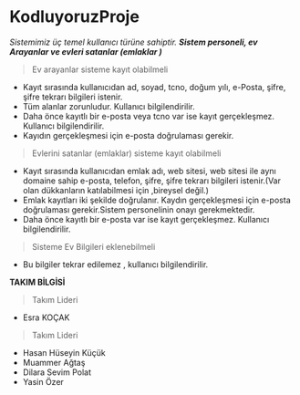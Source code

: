 # KodluyoruzProje
 _Sistemimiz üç temel kullanıcı türüne sahiptir. **Sistem personeli, ev Arayanlar ve evleri satanlar (emlaklar )**_
 
 > Ev arayanlar  sisteme kayıt olabilmeli 

* Kayıt sırasında kullanıcıdan ad, soyad, tcno, doğum yılı, e-Posta, şifre, şifre tekrarı bilgileri istenir.
* Tüm alanlar zorunludur. Kullanıcı bilgilendirilir.
* Daha önce kayıtlı bir e-posta veya tcno var ise kayıt gerçekleşmez. Kullanıcı bilgilendirilir.
* Kayıdın gerçekleşmesi için e-posta doğrulaması gerekir.


 > Evlerini satanlar (emlaklar)  sisteme kayıt olabilmeli 

* Kayıt sırasında kullanıcıdan emlak adı, web sitesi, web sitesi ile aynı domaine sahip e-posta, telefon, şifre, şifre tekrarı bilgileri istenir.(Var olan dükkanların katılabilmesi için ,bireysel değil.)
* Emlak kayıtları iki şekilde doğrulanır. Kaydın gerçekleşmesi için e-posta doğrulaması gerekir.Sistem personelinin onayı gerekmektedir.
* Daha önce kayıtlı bir e-posta var ise kayıt gerçekleşmez. Kullanıcı bilgilendirilir.


 > Sisteme Ev Bilgileri eklenebilmeli 

* Bu bilgiler tekrar edilemez , kullanıcı bilgilendirilir.





 **TAKIM BİLGİSİ**
 > Takım Lideri
 * Esra KOÇAK
 > Takım Lideri
  * Hasan Hüseyin Küçük
  * Muammer Ağtaş
  * Dilara Sevim Polat
  * Yasin Özer

